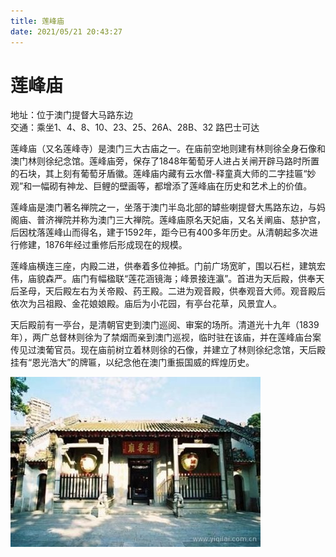 ```yaml
---
title: 莲峰庙  
date: 2021/05/21 20:43:27  
---
```

  
# 莲峰庙  
地址：位于澳门提督大马路东边  
交通：乘坐1、4、8、10、23、25、26A、28B、32 路巴士可达  
  
莲峰庙（又名莲峰寺）是澳门三大古庙之一。在庙前空地则建有林则徐全身石像和澳门林则徐纪念馆。莲峰庙旁，保存了1848年葡萄牙人进占关闸开辟马路时所置的石块，其上刻有葡萄牙盾徽。莲峰庙内藏有云水僧-释童真大师的二字挂匾“妙观”和一幅砌有神龙、巨鲤的壁画等，都增添了莲峰庙在历史和艺术上的价值。  
  
莲峰庙是澳门著名禅院之一，坐落于澳门半岛北部的罅些喇提督大馬路东边，与妈阁庙、普济禅院并称为澳门三大禅院。莲峰庙原名天妃庙，又名关阐庙、慈护宫，后因枕落莲峰山而得名，建于1592年，距今已有400多年历史。从清朝起多次进行修建，1876年经过重修后形成现在的规模。  
  
莲峰庙横连三座，内殿二进，供奉着多位神抵。门前广场宽旷，围以石栏，建筑宏伟，庙貌森严。庙门有幅楹联“莲花涵镜海；峰景接连瀛”。首进为天后殿，供奉天后圣母，天后殿左右为关帝殿、药王殿。二进为观音殿，供奉观音大师。观音殿后依次为吕祖殿、金花娘娘殿。庙后为小花园，有亭台花草，风景宜人。  
  
天后殿前有一亭台，是清朝官吏到澳门巡阅、审案的场所。清道光十九年（1839年），两广总督林则徐为了禁烟而亲到澳门巡视，临时驻在该庙，并在莲峰庙台案传见过澳葡官员。现在庙前树立着林则徐的石像，并建立了林则徐纪念馆，天后殿挂有“恩光浩大”的牌匾，以纪念他在澳门重振国威的辉煌历史。  
  
![](https://raw.githubusercontent.com/szqq0512/Pic/main/img/202201212109582.png)  